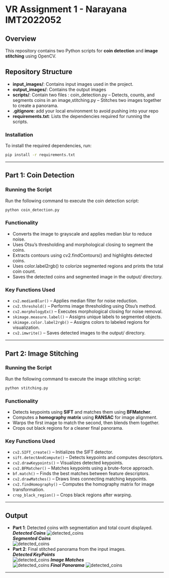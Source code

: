 # VR Assignment 1 - Narayana IMT2022052

## Overview

This repository contains two Python scripts for **coin detection** and **image stitching** using OpenCV.

## Repository Structure

- **input_images/**: Contains input images used in the project.
- **output_images/**: Contains the output images
- **scripts/**: Contain two files : coin\_detection.py – Detects, counts, and segments coins in an image,stitching.py – Stitches two images together to create a panorama.
- **.gitignore**: add your local environment to avoid pushing into your repo
- **requirements.txt**: Lists the dependencies required for running the scripts.

### Installation

To install the required dependencies, run:

```sh
pip install -r requirements.txt
```

---

## Part 1: Coin Detection

### Running the Script

Run the following command to execute the coin detection script:

```sh
python coin_detection.py
```

### Functionality
- Converts the image to grayscale and applies median blur to reduce noise.
- Uses Otsu’s thresholding and morphological closing to segment the coins.
- Extracts contours using cv2.findContours() and highlights detected coins.
- Uses color.label2rgb() to colorize segmented regions and prints the total coin count.
- Saves the detected coins and segmented image in the output/ directory.

### Key Functions Used

- `cv2.medianBlur()` – Applies median filter for noise reduction.
- `cv2.threshold()` – Performs image thresholding using Otsu’s method.
- `cv2.morphologyEx()` – Executes morphological closing for noise removal.
- `skimage.measure.label()` – Assigns unique labels to segmented objects.
- `skimage.color.label2rgb()` – Assigns colors to labeled regions for visualization.
- `cv2.imwrite()` – Saves detected images to the output/ directory.

---

## Part 2: Image Stitching

### Running the Script

Run the following command to execute the image stitching script:

```sh
python stitching.py
```

### Functionality

- Detects keypoints using **SIFT** and matches them using **BFMatcher**.
- Computes a **homography matrix** using **RANSAC** for image alignment.
- Warps the first image to match the second, then blends them together.
- Crops out black regions for a cleaner final panorama.

### Key Functions Used

- `cv2.SIFT_create()` – Initializes the SIFT detector.
- `sift.detectAndCompute()` – Detects keypoints and computes descriptors.
- `cv2.drawKeypoints()` – Visualizes detected keypoints.
- `cv2.BFMatcher()` – Matches keypoints using a brute-force approach.
- `bf.match()` – Finds the best matches between feature descriptors.
- `cv2.drawMatches()` – Draws lines connecting matching keypoints.
- `cv2.findHomography()` – Computes the homography matrix for image transformation.
- `crop_black_region()` – Crops black regions after warping.

---

## Output

- **Part 1**: Detected coins with segmentation and total count displayed.  
***Detected Coins***
  ![detected_coins](output_images/detected_coins.png)  
***Segmented Coins***  
  ![detected_coins](output_images/segmented_coins.png)  
- **Part 2**: Final stitched panorama from the input images.  
  ***Detected KeyPoints***  
  ![detected_coins](output_images/Keypoints.png)
  ***Image Matches***  
  ![detected_coins](output_images/Image_Matches.png)
  ***Final Panorama***
  ![detected_coins](output_images/Final_Panorama.png)
  

---

